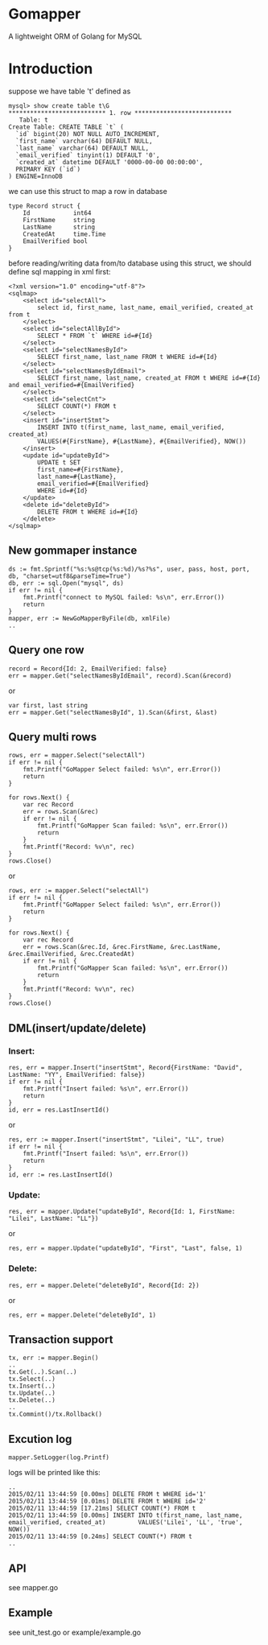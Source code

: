 # Gomapper
A lightweight ORM of Golang for MySQL

# Introduction

suppose we have table 't' defined as

```
mysql> show create table t\G
*************************** 1. row ***************************
   Table: t
Create Table: CREATE TABLE `t` (
  `id` bigint(20) NOT NULL AUTO_INCREMENT,
  `first_name` varchar(64) DEFAULT NULL,
  `last_name` varchar(64) DEFAULT NULL,
  `email_verified` tinyint(1) DEFAULT '0',
  `created_at` datetime DEFAULT '0000-00-00 00:00:00',
  PRIMARY KEY (`id`)
) ENGINE=InnoDB
```

we can use this struct to map a row in database

```
type Record struct {
	Id            int64
	FirstName     string
	LastName      string
	CreatedAt     time.Time
	EmailVerified bool
}
```
before reading/writing data from/to database using this struct, we should define sql mapping in xml first:

```
<?xml version="1.0" encoding="utf-8"?>
<sqlmap>
    <select id="selectAll">
        select id, first_name, last_name, email_verified, created_at from t
    </select>
    <select id="selectAllById">
        SELECT * FROM `t` WHERE id=#{Id}
    </select>
    <select id="selectNamesById">
        SELECT first_name, last_name FROM t WHERE id=#{Id}
    </select>
    <select id="selectNamesByIdEmail">
        SELECT first_name, last_name, created_at FROM t WHERE id=#{Id} and email_verified=#{EmailVerified}
    </select>
    <select id="selectCnt">
        SELECT COUNT(*) FROM t
    </select>
    <insert id="insertStmt">
        INSERT INTO t(first_name, last_name, email_verified, created_at)
        VALUES(#{FirstName}, #{LastName}, #{EmailVerified}, NOW())
    </insert>
    <update id="updateById">
        UPDATE t SET
        first_name=#{FirstName},
        last_name=#{LastName},
        email_verified=#{EmailVerified}
        WHERE id=#{Id}
    </update>
    <delete id="deleteById">
        DELETE FROM t WHERE id=#{Id}
    </delete>
</sqlmap>
```

## New gommaper instance
```	
ds := fmt.Sprintf("%s:%s@tcp(%s:%d)/%s?%s", user, pass, host, port, db, "charset=utf8&parseTime=True")
db, err := sql.Open("mysql", ds)
if err != nil {
	fmt.Printf("connect to MySQL failed: %s\n", err.Error())
	return
}
mapper, err := NewGoMapperByFile(db, xmlFile)
..

```

## Query one row

```
record = Record{Id: 2, EmailVerified: false}
err = mapper.Get("selectNamesByIdEmail", record).Scan(&record)
```
or

```
var first, last string
err = mapper.Get("selectNamesById", 1).Scan(&first, &last)
```

## Query multi rows

```
rows, err = mapper.Select("selectAll")
if err != nil {
	fmt.Printf("GoMapper Select failed: %s\n", err.Error())
	return
}

for rows.Next() {
	var rec Record
	err = rows.Scan(&rec)
	if err != nil {
		fmt.Printf("GoMapper Scan failed: %s\n", err.Error())
		return
	}
	fmt.Printf("Record: %v\n", rec)
}
rows.Close()
```
or

```
rows, err := mapper.Select("selectAll")
if err != nil {
	fmt.Printf("GoMapper Select failed: %s\n", err.Error())
	return
}

for rows.Next() {
	var rec Record
	err = rows.Scan(&rec.Id, &rec.FirstName, &rec.LastName, &rec.EmailVerified, &rec.CreatedAt)
	if err != nil {
		fmt.Printf("GoMapper Scan failed: %s\n", err.Error())
		return
	}
	fmt.Printf("Record: %v\n", rec)
}
rows.Close()

```

## DML(insert/update/delete)
### Insert:
```
res, err = mapper.Insert("insertStmt", Record{FirstName: "David", LastName: "YY", EmailVerified: false})
if err != nil {
	fmt.Printf("Insert failed: %s\n", err.Error())
	return
}
id, err = res.LastInsertId()
```
or

```
res, err := mapper.Insert("insertStmt", "Lilei", "LL", true)
if err != nil {
	fmt.Printf("Insert failed: %s\n", err.Error())
	return
}
id, err := res.LastInsertId()
```
### Update:
```
res, err = mapper.Update("updateById", Record{Id: 1, FirstName: "Lilei", LastName: "LL"})
```
or

```
res, err = mapper.Update("updateById", "First", "Last", false, 1)
```
### Delete:
```
res, err = mapper.Delete("deleteById", Record{Id: 2})
```
or

```
res, err = mapper.Delete("deleteById", 1)
```

## Transaction support
```
tx, err := mapper.Begin()
..
tx.Get(..).Scan(..)
tx.Select(..)
tx.Insert(..)
tx.Update(..)
tx.Delete(..)
..
tx.Commint()/tx.Rollback()
```

## Excution log
```
mapper.SetLogger(log.Printf)
```
logs will be printed like this:

```
..
2015/02/11 13:44:59 [0.00ms] DELETE FROM t WHERE id='1'
2015/02/11 13:44:59 [0.01ms] DELETE FROM t WHERE id='2'
2015/02/11 13:44:59 [17.21ms] SELECT COUNT(*) FROM t
2015/02/11 13:44:59 [0.00ms] INSERT INTO t(first_name, last_name, email_verified, created_at)         VALUES('Lilei', 'LL', 'true', NOW())
2015/02/11 13:44:59 [0.24ms] SELECT COUNT(*) FROM t
..
```

## API
see mapper.go

## Example
see unit_test.go or example/example.go
